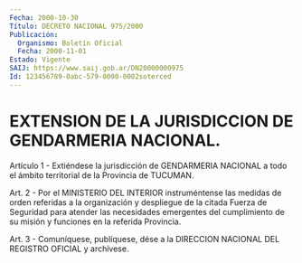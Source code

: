 ```yaml
---
Fecha: 2000-10-30
Título: DECRETO NACIONAL 975/2000
Publicación:
  Organismo: Boletín Oficial
  Fecha: 2000-11-01
Estado: Vigente
SAIJ: https://www.saij.gob.ar/DN20000000975
Id: 123456789-0abc-579-0000-0002soterced
---
```

# EXTENSION DE LA JURISDICCION DE GENDARMERIA NACIONAL.

<a id="1"></a>
Artículo 1 - Extiéndese la jurisdicción de GENDARMERIA  NACIONAL a todo  el  ámbito  territorial  de  la  Provincia    de  TUCUMAN.

<a id="2"></a>
Art. 2 - Por el MINISTERIO DEL INTERIOR instruméntense las medidas de  orden  referidas  a  la  organización y despliegue de la citada Fuerza de Seguridad para atender  las  necesidades  emergentes  del cumplimiento  de  su  misión  y  funciones en la referida Provincia.

<a id="3"></a>
Art. 3 - Comuníquese, publíquese, dése a la DIRECCION NACIONAL DEL REGISTRO OFICIAL y archívese.